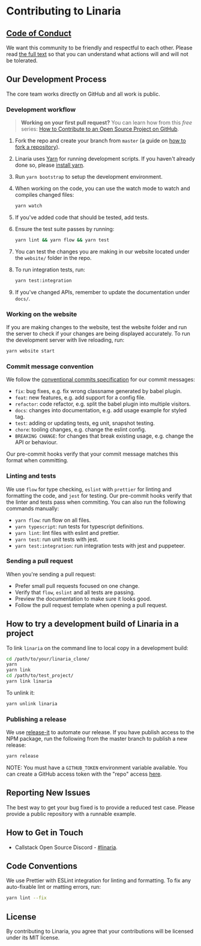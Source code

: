 # Contributing to Linaria

## [Code of Conduct](/CODE_OF_CONDUCT.md)

We want this community to be friendly and respectful to each other. Please read [the full text](/CODE_OF_CONDUCT.md) so that you can understand what actions will and will not be tolerated.

## Our Development Process

The core team works directly on GitHub and all work is public.

### Development workflow

> **Working on your first pull request?** You can learn how from this *free* series: [How to Contribute to an Open Source Project on GitHub](https://egghead.io/series/how-to-contribute-to-an-open-source-project-on-github).

1. Fork the repo and create your branch from `master` (a guide on [how to fork a repository](https://help.github.com/articles/fork-a-repo/)).

1. Linaria uses [Yarn](https://yarnpkg.com/en/) for running development scripts. If you haven't already done so, please [install yarn](https://yarnpkg.com/en/docs/install).

1. Run `yarn bootstrap` to setup the development environment.

1. When working on the code, you can use the watch mode to watch and compiles changed files:

    ```sh
    yarn watch
    ```

1. If you've added code that should be tested, add tests.

1. Ensure the test suite passes by running:

    ```sh
    yarn lint && yarn flow && yarn test
    ```

1. You can test the changes you are making in our website located under the `website/` folder in the repo.

1. To run integration tests, run:

    ```sh
    yarn test:integration
    ```

1. If you've changed APIs, remember to update the documentation under `docs/`.

### Working on the website

If you are making changes to the website, test the website folder and run the server to check if your changes are being displayed accurately. To run the development server with live reloading, run:

```sh
yarn website start
```

### Commit message convention

We follow the [conventional commits specification](https://www.conventionalcommits.org/en) for our commit messages:

* `fix`: bug fixes, e.g. fix wrong classname generated by babel plugin.
* `feat`: new features, e.g. add support for a config file.
* `refactor`: code refactor, e.g. split the babel plugin into multiple visitors.
* `docs`: changes into documentation, e.g. add usage example for styled tag.
* `test`: adding or updating tests, eg unit, snapshot testing.
* `chore`: tooling changes, e.g. change the eslint config.
* `BREAKING CHANGE`: for changes that break existing usage, e.g. change the API or behaviour.

Our pre-commit hooks verify that your commit message matches this format when committing.

### Linting and tests

We use `flow` for type checking, `eslint` with `prettier` for linting and formatting the code, and `jest` for testing. Our pre-commit hooks verify that the linter and tests pass when commiting. You can also run the following commands manually:

* `yarn flow`: run flow on all files.
* `yarn typescript`: run tests for typescript definitions.
* `yarn lint`: lint files with eslint and prettier.
* `yarn test`: run unit tests with jest.
* `yarn test:integration`: run integration tests with jest and puppeteer.

### Sending a pull request

When you're sending a pull request:

* Prefer small pull requests focused on one change.
* Verify that `flow`, `eslint` and all tests are passing.
* Preview the documentation to make sure it looks good.
* Follow the pull request template when opening a pull request.

## How to try a development build of Linaria in a project

To link `linaria` on the command line to local copy in a development build:

```sh
cd /path/to/your/linaria_clone/
yarn
yarn link
cd /path/to/test_project/
yarn link linaria
```

To unlink it:

```sh
yarn unlink linaria
```

### Publishing a release

We use [release-it](https://github.com/webpro/release-it) to automate our release. If you have publish access to the NPM package, run the following from the master branch to publish a new release:

```sh
yarn release
```

NOTE: You must have a `GITHUB_TOKEN` environment variable available. You can create a GitHub access token with the "repo" access [here](https://github.com/settings/tokens).

## Reporting New Issues

The best way to get your bug fixed is to provide a reduced test case. Please provide a public repository with a runnable example.

## How to Get in Touch

* Callstack Open Source Discord - [#linaria](https://discord.gg/zwR2Cdh).

## Code Conventions

We use Prettier with ESLint integration for linting and formatting. To fix any auto-fixable lint or matting errors, run:

```sh
yarn lint --fix
```

## License

By contributing to Linaria, you agree that your contributions will be licensed under its MIT license.
